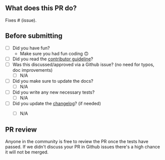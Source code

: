 ## What does this PR do?
Fixes # (issue).

## Before submitting

- [ ] Did you have fun?
  - Make sure you had fun coding 🙃
- [ ] Did you read the [contributor guideline](https://github.com/facebookresearch/xformers/blob/master/CONTRIBUTING.md)?
- [ ] Was this discussed/approved via a Github issue? (no need for typos, doc improvements)
  - [ ] N/A
- [ ] Did you make sure to update the docs?
  - [ ] N/A
- [ ] Did you write any new necessary tests?
  - [ ] N/A
- [ ] Did you update the [changelog](https://github.com/facebookresearch/xformers/blob/master/CHANGELOG.md)? (if needed)
  - [ ] N/A


## PR review
Anyone in the community is free to review the PR once the tests have passed.
If we didn't discuss your PR in Github issues there's a high chance it will not be merged.

